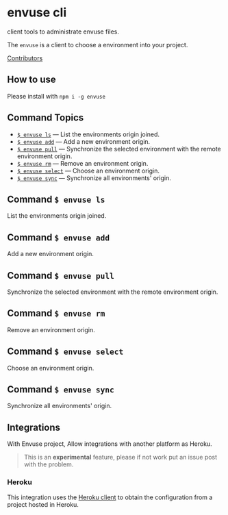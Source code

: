 # envuse cli

client tools to administrate envuse files.

The `envuse` is a client to choose a environment into your project.

[Contributors](https://github.com/JonDotsoy/envuse/graphs/contributors)

## How to use

Please install with `npm i -g envuse`

## Command Topics

-   [`$ envuse ls`](#command-envuse-ls) — List the environments origin joined.
-   [`$ envuse add`](#command-envuse-add) — Add a new environment origin.
-   [`$ envuse pull`](#command-envuse-pull) — Synchronize the selected environment with the remote environment origin.
-   [`$ envuse rm`](#command-envuse-rm) — Remove an environment origin.
-   [`$ envuse select`](#command-envuse-select) — Choose an environment origin.
-   [`$ envuse sync`](#command-envuse-sync) — Synchronize all environments' origin.

<span id="command-envuse-ls"></span>

## Command `$ envuse ls`

List the environments origin joined.

<span id="command-envuse-add"></span>

## Command `$ envuse add`

Add a new environment origin.

<span id="command-envuse-pull"></span>

## Command `$ envuse pull`

Synchronize the selected environment with the remote environment origin.

<span id="command-envuse-rm"></span>

## Command `$ envuse rm`

Remove an environment origin.

<span id="command-envuse-select"></span>

## Command `$ envuse select`

Choose an environment origin.

<span id="command-envuse-sync"></span>

## Command `$ envuse sync`

Synchronize all environments' origin.

## Integrations

With Envuse project, Allow integrations with another platform as Heroku.

> This is an **experimental** feature, please if not work put an issue post with the problem.

### Heroku

This integration uses the [Heroku client](https://github.com/heroku/cli "Heroku CLI") to obtain the configuration from a project hosted in Heroku.
